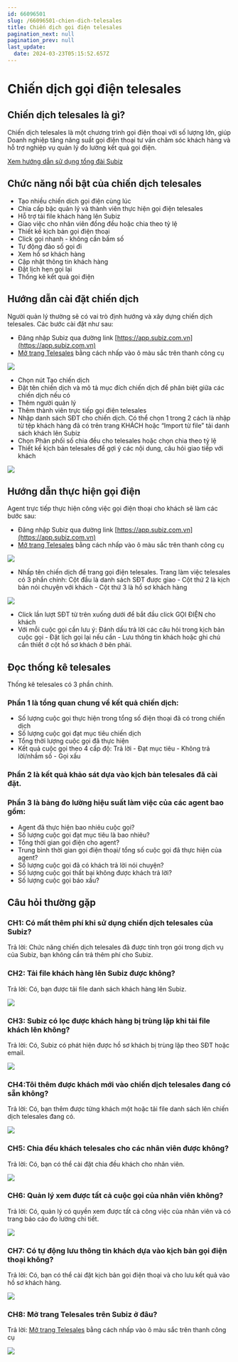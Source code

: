 ```yaml
---
id: 66096501
slug: /66096501-chien-dich-telesales
title: Chiến dịch gọi điện telesales
pagination_next: null
pagination_prev: null
last_update:
  date: 2024-03-23T05:15:52.657Z
---
```


# Chiến dịch gọi điện telesales

## Chiến dịch telesales là gì?




Chiến dịch telesales là một chương trình gọi điện thoại với số lượng lớn, giúp Doanh nghiệp tăng năng suất gọi điện thoại tư vấn chăm sóc khách hàng và hỗ trợ nghiệp vụ quản lý đo lường kết quả gọi điện.



[Xem hướng dẫn sử dụng tổng đài Subiz](https://subiz.com.vn/docs/900316123-su-dung-tong-dai)
## Chức năng nổi bật của chiến dịch telesales


- Tạo nhiều chiến dịch gọi điện cùng lúc
- Chia cấp bậc quản lý và thành viên thực hiện gọi điện telesales
- Hỗ trợ tải file khách hàng lên Subiz
- Giao việc cho nhân viên đồng đều hoặc chia theo tỷ lệ
- Thiết kế kịch bản gọi điện thoại
- Click gọi nhanh - không cần bấm số
- Tự động đảo số gọi đi
- Xem hồ sơ khách hàng
- Cập nhật thông tin khách hàng
- Đặt lịch hẹn gọi lại
- Thống kê kết quả gọi điện
## Hướng dẫn cài đặt chiến dịch


Người quản lý thường sẽ có vai trò định hướng và xây dựng chiến dịch telesales. Các bước cài đặt như sau:

- Đăng nhập Subiz qua đường link [https://app.subiz.com.vn](https://app.subiz.com.vn)
- [Mở trang Telesales](https://app.subiz.com.vn/telesale-list) bằng cách nhấp vào ô màu sắc trên thanh công cụ


![](https://vcdn.subiz-cdn.com/file/b341073c1b70e2c652baefe2d9941a4b13ea659ec99c2680607a7b0f3b7db9c9_acpxkgumifuoofoosble)
- Chọn nút Tạo chiến dịch
- Đặt tên chiến dịch và mô tả mục đích chiến dịch để phân biệt giữa các chiến dịch nếu có
- Thêm người quản lý
- Thêm thành viên trực tiếp gọi điện telesales
- Nhập danh sách SĐT cho chiến dịch. Có thể chọn 1 trong 2 cách là nhập từ tệp khách hàng đã có trên trang KHÁCH hoặc “Import từ file” tải danh sách khách lên Subiz
- Chọn Phân phối số chia đều cho telesales hoặc chọn chia theo tỷ lệ
- Thiết kế kịch bản telesales để gợi ý các nội dung, câu hỏi giao tiếp với khách


![](https://vcdn.subiz-cdn.com/file/90397674fc9c65428f696513abe5ceaf28a2565bb249ffe7a60cac10d66d51f8_acpxkgumifuoofoosble)
## Hướng dẫn thực hiện gọi điện


Agent trực tiếp thực hiện công việc gọi điện thoại cho khách sẽ làm các bước sau:

- Đăng nhập Subiz qua đường link [https://app.subiz.com.vn](https://app.subiz.com.vn)
- [Mở trang Telesales](https://app.subiz.com.vn/telesale-list) bằng cách nhấp vào ô màu sắc trên thanh công cụ


![](https://vcdn.subiz-cdn.com/file/b341073c1b70e2c652baefe2d9941a4b13ea659ec99c2680607a7b0f3b7db9c9_acpxkgumifuoofoosble)
- Nhấp tên chiến dịch để trang gọi điện telesales. Trang làm việc telesales có 3 phần chính: Cột đầu là danh sách SĐT được giao - Cột thứ 2 là kịch bản nói chuyện với khách - Cột thứ 3 là hồ sơ khách hàng


![](https://vcdn.subiz-cdn.com/file/a045d7c008068b7ba91883fa0a34e686a03f8dac50a6205154bf938fd56896c7_acpxkgumifuoofoosble)
- Click lần lượt SĐT từ trên xuống dưới để bắt đầu click GỌI ĐIỆN cho khách
- Với mỗi cuộc gọi cần lưu ý: Đánh dấu trả lời các câu hỏi trong kịch bản cuộc gọi - Đặt lịch gọi lại nếu cần - Lưu thông tin khách hoặc ghi chú cần thiết ở cột hồ sơ khách ở bên phải.
## Đọc thống kê telesales


Thống kê telesales có 3 phần chính.
### Phần 1 là tổng quan chung về kết quả chiến dịch:


- Số lượng cuộc gọi thực hiện trong tổng số điện thoại đã có trong chiến dịch
- Số lượng cuộc gọi đạt mục tiêu chiến dịch
- Tổng thời lượng cuộc gọi đã thực hiện
- Kết quả cuộc gọi theo 4 cấp độ: Trả lời - Đạt mục tiêu - Không trả lời/nhầm số - Gọi xấu
### Phần 2 là kết quả khảo sát dựa vào kịch bản telesales đã cài đặt.

### Phần 3 là bảng đo lường hiệu suất làm việc của các agent bao gồm:


- Agent đã thực hiện bao nhiêu cuộc gọi?
- Số lượng cuộc gọi đạt mục tiêu là bao nhiêu?
- Tổng thời gian gọi điện cho agent?
- Trung bình thời gian gọi điện thoại/ tổng số cuộc gọi đã thực hiện của agent?
- Số lượng cuộc gọi đã có khách trả lời nói chuyện?
- Số lượng cuộc gọi thất bại không được khách trả lời?
- Số lượng cuộc gọi báo xấu?
## Câu hỏi thường gặp

### CH1: Có mất thêm phí khi sử dụng chiến dịch telesales của Subiz?


Trả lời: Chức năng chiến dịch telesales đã được tính trọn gói trong dịch vụ của Subiz, bạn không cần trả thêm phí cho Subiz.
### CH2: Tải file khách hàng lên Subiz được không?


Trả lời: Có, bạn được tải file danh sách khách hàng lên Subiz.


![](https://vcdn.subiz-cdn.com/file/65d374d3b3bde5443da7e4f51c1b36d3dc6098ca14773380d0b0cf7d836e925f_acpxkgumifuoofoosble)

### CH3: Subiz có lọc được khách hàng bị trùng lặp khi tải file khách lên không?


Trả lời: Có, Subiz có phát hiện được hồ sơ khách bị trùng lặp theo SĐT hoặc email.


![](https://vcdn.subiz-cdn.com/file/4d68b031922575fa99588f8e06f648faad61b206e3079325fbe1b182ce14cef8_acpxkgumifuoofoosble)

### CH4:Tôi thêm được khách mới vào chiến dịch telesales đang có sẵn không?


Trả lời: Có, bạn thêm được từng khách một hoặc tải file danh sách lên chiến dịch telesales đang có.


![](https://vcdn.subiz-cdn.com/file/1437e7684cb8d256db1fdbdac561f5add5f8408768a5236b4992b231d0f63922_acpxkgumifuoofoosble)

### CH5: Chia đều khách telesales cho các nhân viên được không?


Trả lời: Có, bạn có thể cài đặt chia đều khách cho nhân viên.




![](https://vcdn.subiz-cdn.com/file/b8f61fa4eaad78bb2d84d698d7616515259563a60ae47cc68c3ba57af81c5b63_acpxkgumifuoofoosble)

### CH6: Quản lý xem được tất cả cuộc gọi của nhân viên không?


Trả lời: Có, quản lý có quyền xem được tất cả công việc của nhân viên và có trang báo cáo đo lường chi tiết.




![](https://vcdn.subiz-cdn.com/file/5efca9926f058e30a9f554f45c21a326c65a6a566ce1a11b5270ac51f1e18952_acpxkgumifuoofoosble)

### CH7: Có tự động lưu thông tin khách dựa vào kịch bản gọi điện thoại không?


Trả lời: Có, bạn có thể cài đặt kịch bản gọi điện thoại và cho lưu kết quả vào hồ sơ khách hàng.




![](https://vcdn.subiz-cdn.com/file/90397674fc9c65428f696513abe5ceaf28a2565bb249ffe7a60cac10d66d51f8_acpxkgumifuoofoosble)

### CH8: Mở trang Telesales trên Subiz ở đâu?


Trả lời: [Mở trang Telesales](https://app.subiz.com.vn/telesale-list) bằng cách nhấp vào ô màu sắc trên thanh công cụ




![](https://vcdn.subiz-cdn.com/file/b341073c1b70e2c652baefe2d9941a4b13ea659ec99c2680607a7b0f3b7db9c9_acpxkgumifuoofoosble)